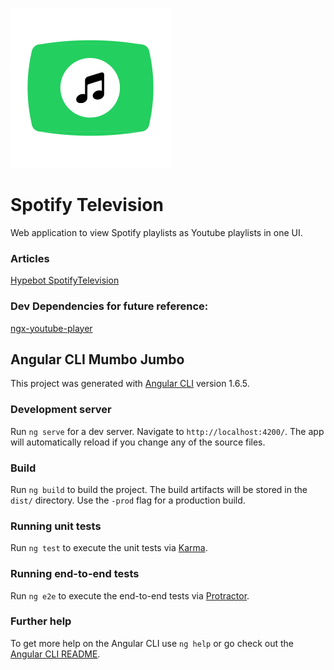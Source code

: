 !["Logo"](./src/assets/spotify-mtv-logo.svg)

# Spotify Television

Web application to view Spotify playlists as Youtube playlists in one UI. 

### Articles
[Hypebot SpotifyTelevision](http://www.hypebot.com/hypebot/2018/03/spotify-television-turns-playlists-into-youtube-stream.html)

### Dev Dependencies for future reference: 
[ngx-youtube-player](https://github.com/orizens/ngx-youtube-player)

## Angular CLI Mumbo Jumbo
This project was generated with [Angular CLI](https://github.com/angular/angular-cli) version 1.6.5.

### Development server

Run `ng serve` for a dev server. Navigate to `http://localhost:4200/`. The app will automatically reload if you change any of the source files.

### Build

Run `ng build` to build the project. The build artifacts will be stored in the `dist/` directory. Use the `-prod` flag for a production build.

### Running unit tests

Run `ng test` to execute the unit tests via [Karma](https://karma-runner.github.io).

### Running end-to-end tests

Run `ng e2e` to execute the end-to-end tests via [Protractor](http://www.protractortest.org/).

### Further help

To get more help on the Angular CLI use `ng help` or go check out the [Angular CLI README](https://github.com/angular/angular-cli/blob/master/README.md).

